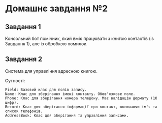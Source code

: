 # Домашнє завдання №2

## Завдання 1

Консольний бот помічник, який вміє працювати з книгою контактів (із Завдання 1), але із обробкою помилок.

## Завдання 2

Система для управління адресною книгою.

Сутності:

    Field: Базовий клас для полів запису.
    Name: Клас для зберігання імені контакту. Обов'язкове поле.
    Phone: Клас для зберігання номера телефону. Має валідацію формату (10 цифр).
    Record: Клас для зберігання інформації про контакт, включаючи ім'я та список телефонів.
    AddressBook: Клас для зберігання та управління записами.
